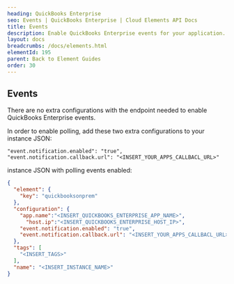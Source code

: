 ```yaml
---
heading: QuickBooks Enterprise
seo: Events | QuickBooks Enterprise | Cloud Elements API Docs
title: Events
description: Enable QuickBooks Enterprise events for your application.
layout: docs
breadcrumbs: /docs/elements.html
elementId: 195
parent: Back to Element Guides
order: 30
---
```


## Events

There are no extra configurations with the endpoint needed to enable QuickBooks Enterprise events.

In order to enable polling, add these two extra configurations to your instance JSON:

```
"event.notification.enabled": "true",
"event.notification.callback.url": "<INSERT_YOUR_APPS_CALLBACL_URL>"
```

instance JSON with polling events enabled:

```json
{
  "element": {
    "key": "quickbooksonprem"
  },
  "configuration": {
    "app.name":"<INSERT_QUICKBOOKS_ENTERPRISE_APP_NAME>",
	  "host.ip":"<INSERT_QUICKBOOKS_ENTERPRISE_HOST_IP>",
    "event.notification.enabled": "true",
    "event.notification.callback.url": "<INSERT_YOUR_APPS_CALLBACL_URL>"
  },
  "tags": [
    "<INSERT_TAGS>"
  ],
  "name": "<INSERT_INSTANCE_NAME>"
}
```

